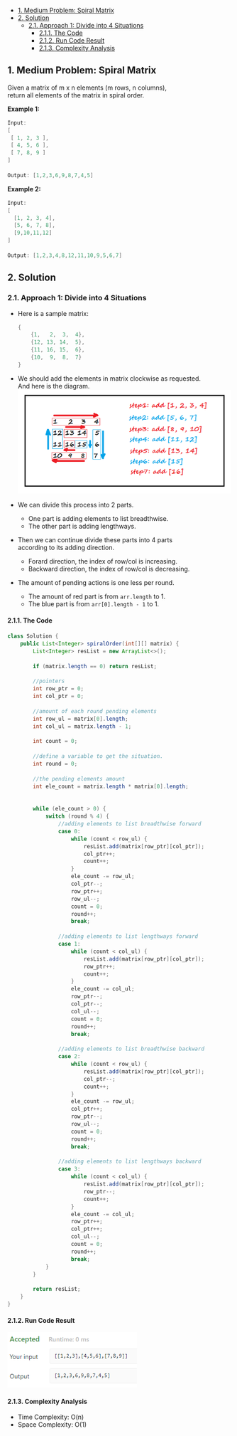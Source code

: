 <!-- TOC -->

- [1. Medium Problem: Spiral Matrix](#1-medium-problem-spiral-matrix)
- [2. Solution](#2-solution)
  - [2.1. Approach 1: Divide into 4 Situations](#21-approach-1-divide-into-4-situations)
    - [2.1.1. The Code](#211-the-code)
    - [2.1.2. Run Code Result](#212-run-code-result)
    - [2.1.3. Complexity Analysis](#213-complexity-analysis)

<!-- /TOC -->

## 1. Medium Problem: Spiral Matrix
Given a matrix of m x n elements (m rows, n columns),  
return all elements of the matrix in spiral order.  

**Example 1:**  
```java
Input:
[
 [ 1, 2, 3 ],
 [ 4, 5, 6 ],
 [ 7, 8, 9 ]
]

Output: [1,2,3,6,9,8,7,4,5]
```

**Example 2:**  
```java
Input:
[
  [1, 2, 3, 4],
  [5, 6, 7, 8],
  [9,10,11,12]
]

Output: [1,2,3,4,8,12,11,10,9,5,6,7]
```

## 2. Solution

### 2.1. Approach 1: Divide into 4 Situations
- Here is a sample matrix:  
  ```java
  {
      {1,   2,  3,  4},
      {12, 13, 14,  5},
      {11, 16, 15,  6},
      {10,  9,  8,  7}
  }
  ```

- We should add the elements in matrix clockwise as requested.  
  And here is the diagram.
  ![pic](../99.images/2020-10-26-09-17-07.png)

- We can divide this process into 2 parts.  
  - One part is adding elements to list breadthwise.  
  - The other part is adding lengthways.

- Then we can continue divide these parts into 4 parts  
  according to its adding direction.
  - Forard direction, the index of row/col is increasing.
  - Backward direction, the index of row/col is decreasing.

- The amount of pending actions is one less per round.
  - The amount of red part is from `arr.length` to 1.
  - The blue part is from `arr[0].length - 1` to 1.

#### 2.1.1. The Code
```java
class Solution {
    public List<Integer> spiralOrder(int[][] matrix) {
        List<Integer> resList = new ArrayList<>();

        if (matrix.length == 0) return resList;

        //pointers
        int row_ptr = 0;
        int col_ptr = 0;

        //amount of each round pending elements
        int row_ul = matrix[0].length;
        int col_ul = matrix.length - 1;
        
        int count = 0;
        
        //define a variable to get the situation.
        int round = 0;

        //the pending elements amount
        int ele_count = matrix.length * matrix[0].length;


        while (ele_count > 0) {
            switch (round % 4) {
                //adding elements to list breadthwise forward
                case 0:
                    while (count < row_ul) {
                        resList.add(matrix[row_ptr][col_ptr]);
                        col_ptr++;
                        count++;
                    }
                    ele_count -= row_ul;
                    col_ptr--;
                    row_ptr++;
                    row_ul--;
                    count = 0;
                    round++;
                    break;
                
                //adding elements to list lengthways forward
                case 1:
                    while (count < col_ul) {
                        resList.add(matrix[row_ptr][col_ptr]);
                        row_ptr++;
                        count++;
                    }
                    ele_count -= col_ul;
                    row_ptr--;
                    col_ptr--;
                    col_ul--;
                    count = 0;
                    round++;
                    break;
                
                //adding elements to list breadthwise backward
                case 2:
                    while (count < row_ul) {
                        resList.add(matrix[row_ptr][col_ptr]);
                        col_ptr--;
                        count++;
                    }
                    ele_count -= row_ul;
                    col_ptr++;
                    row_ptr--;
                    row_ul--;
                    count = 0;
                    round++;
                    break;
                
                //adding elements to list lengthways backward
                case 3:
                    while (count < col_ul) {
                        resList.add(matrix[row_ptr][col_ptr]);
                        row_ptr--;
                        count++;
                    }
                    ele_count -= col_ul;
                    row_ptr++;
                    col_ptr++;
                    col_ul--;
                    count = 0;
                    round++;
                    break;
            }
        }

        return resList;
    }
}
```

#### 2.1.2. Run Code Result
![pic](../99.images/2020-10-26-09-54-07.png)

#### 2.1.3. Complexity Analysis
- Time Complexity: O(n)
- Space Complexity: O(1)